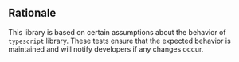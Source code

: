 ## Rationale

This library is based on certain assumptions about the behavior of `typescript` library. These tests ensure that the expected behavior is maintained and will notify developers if any changes occur.
